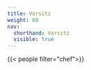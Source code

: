 ```yaml
---
title: Vorsitz
weight: 60
nav:
  shorthand: Vorsitz
  visible: true  
---
```


{{< people filter="chef">}}
